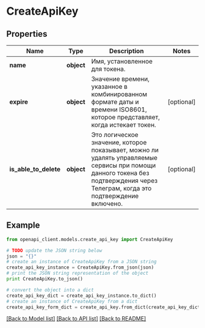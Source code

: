 # CreateApiKey


## Properties
Name | Type | Description | Notes
------------ | ------------- | ------------- | -------------
**name** | **object** | Имя, установленное для токена. | 
**expire** | **object** | Значение времени, указанное в комбинированном формате даты и времени ISO8601, которое представляет, когда истекает токен. | [optional] 
**is_able_to_delete** | **object** | Это логическое значение, которое показывает, можно ли удалять управляемые сервисы при помощи данного токена без подтверждения через Телеграм, когда это подтверждение включено. | [optional] 

## Example

```python
from openapi_client.models.create_api_key import CreateApiKey

# TODO update the JSON string below
json = "{}"
# create an instance of CreateApiKey from a JSON string
create_api_key_instance = CreateApiKey.from_json(json)
# print the JSON string representation of the object
print CreateApiKey.to_json()

# convert the object into a dict
create_api_key_dict = create_api_key_instance.to_dict()
# create an instance of CreateApiKey from a dict
create_api_key_form_dict = create_api_key.from_dict(create_api_key_dict)
```
[[Back to Model list]](../README.md#documentation-for-models) [[Back to API list]](../README.md#documentation-for-api-endpoints) [[Back to README]](../README.md)



